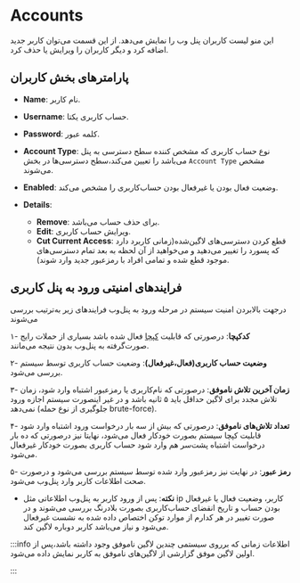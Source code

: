 

# Accounts

این منو لیست کاربران پنل‌ وب را نمایش می‌‌دهد. از این قسمت می‌‌توان کاربر جدید اضافه کرد و دیگر کاربران را ویرایش یا حذف کرد. 

## پارامترهای بخش کاربران

- **Name**: نام کاربر.

- **Username**: حساب کاربری یکتا.

- **Password**: کلمه عبور.

- **Account Type**: نوع حساب کاربری که مشخص کننده سطح دسترسی به پنل می‌باشد را تعیین می‌‌کند،سطح دسترسی‌ها در بخش `Account Type` مشخص می‌شوند.

- **Enabled**: وضعیت فعال بودن یا غیرفعال بودن حساب‌کاربری را مشخص می‌کند.

- **Details**:
	- **Remove**: برای حذف حساب می‌باشد.
	- **Edit**: ویرایش حساب کاربری.
	- **Cut Current Access**: قطع کردن دسترسی‌های لاگین‌شده(زمانی کاربرد دارد که پسورد را تغییر می‌دهید و می‌خواهید از آن لحظه به بعد تمام دسترسی‌های موجود قطع شده و تمامی افراد با رمزعبور جدید وارد شوند).
	
	
## فرایند‌های امنیتی ورود به پنل کاربری

در‌جهت بالا‌بردن امنیت سیستم در مرحله ورود به پنل‌وب فرایندهای زیر به‌ترتیب بررسی می‌شوند

۱- **کدکپچا**: درصورتی که قابلیت [کپچا](/docs/simotel/callcenter-docs/maintenance/settings/general_settings) فعال شده باشد بسیاری از حملات رایج صورت‌گرفته به پنل‌وب بدون نتیجه می‌مانند.

۲- **وضعیت حساب کاربری(فعال،غیرفعال)**: وضعیت حساب کاربری توسط سیستم بررسی می‌شود.

۳- **زمان آخرین تلاش ناموفق**: درصورتی که نام‌کاربری یا رمز‌عبور اشتباه وارد شود، زمان تلاش مجدد برای لاگین حداقل باید ۵ ثانیه باشد و در غیر اینصورت سیستم اجازه ورود نمی‌دهد (جلوگیری از نوع حمله brute-force).

۴- **تعداد تلاش‌های ناموفق**: درصورتی که بیش از سه بار درخواست ورود اشتباه وارد شود قابلیت کپچا سیستم بصورت خودکار فعال می‌شود، نهایتا نیز درصورتی که ده‌ بار درخواست اشتباه پشت‌سر هم وارد شود حساب کاربری بصورت خودکار غیرفعال می‌شود.

۵- **رمز عبور**: در نهایت نیز رمزعبور وارد شده توسط سیستم بررسی می‌شود و درصورت صحت اطلاعات کاربر وارد پنل‌وب می‌شود.


- **نکته**: پس از ورود کاربر به پنل‌وب اطلاعاتی مثل ip کاربر، وضعیت فعال یا غیرفعال بودن حساب و تاریخ انقضای حساب‌کاربری بصورت بلادرنگ بررسی می‌شوند و در صورت تغییر در هر کدارم از موارد توکن اختصاص داده شده به نشست غیرفعال می‌شود و نیاز می‌باشد کاربر دوباره لاگین کند.


:::info اطلاعات
زمانی که برروی سیستمی چندین لاگین ناموفق وجود داشته باشد،پس از اولین لاگین موفق گزارشی از لاگین‌های ناموفق به کاربر نمایش داده می‌شود.

::: 
